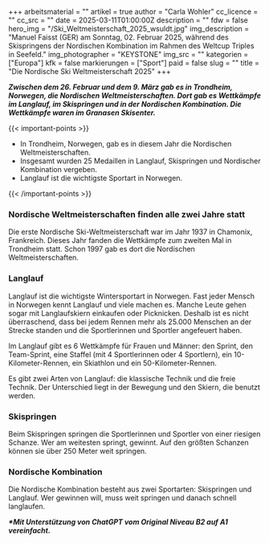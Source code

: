+++
arbeitsmaterial = ""
artikel = true
author = "Carla Wohler"
cc_licence = ""
cc_src = ""
date = 2025-03-11T01:00:00Z
description = ""
fdw = false
hero_img = "/Ski_Weltmeisterschaft_2025_wsuldt.jpg"
img_description = "Manuel Faisst (GER) am Sonntag, 02. Februar 2025, während des Skispringens der Nordischen Kombination im Rahmen des Weltcup Triples in Seefeld."
img_photographer = "KEYSTONE"
img_src = ""
kategorien = ["Europa"]
kfk = false
markierungen = ["Sport"]
paid = false
slug = ""
title = "Die Nordische Ski Weltmeisterschaft 2025"
+++

**_Zwischen dem 26. Februar und dem 9. März gab es in Trondheim, Norwegen, die Nordischen Weltmeisterschaften. Dort gab es Wettkämpfe im Langlauf, im Skispringen und in der Nordischen Kombination. Die Wettkämpfe waren im Granasen Skisenter._**

{{< important-points >}}

<ul>

<li>In Trondheim, Norwegen, gab es in diesem Jahr die Nordischen Weltmeisterschaften.</li>

<li>Insgesamt wurden 25 Medaillen in Langlauf, Skispringen und Nordischer Kombination vergeben.</li>

<li>Langlauf ist die wichtigste Sportart in Norwegen.</li>

</ul>

{{< /important-points >}}

### Nordische Weltmeisterschaften finden alle zwei Jahre statt

Die erste Nordische Ski-Weltmeisterschaft war im Jahr 1937 in Chamonix, Frankreich. Dieses Jahr fanden die Wettkämpfe zum zweiten Mal in Trondheim statt. Schon 1997 gab es dort die Nordischen Weltmeisterschaften.

### Langlauf

Langlauf ist die wichtigste Wintersportart in Norwegen. Fast jeder Mensch in Norwegen kennt Langlauf und viele machen es. Manche Leute gehen sogar mit Langlaufskiern einkaufen oder Picknicken. Deshalb ist es nicht überraschend, dass bei jedem Rennen mehr als 25.000 Menschen an der Strecke standen und die Sportlerinnen und Sportler angefeuert haben.

Im Langlauf gibt es 6 Wettkämpfe für Frauen und Männer: den Sprint, den Team-Sprint, eine Staffel (mit 4 Sportlerinnen oder 4 Sportlern), ein 10-Kilometer-Rennen, ein Skiathlon und ein 50-Kilometer-Rennen.

Es gibt zwei Arten von Langlauf: die klassische Technik und die freie Technik. Der Unterschied liegt in der Bewegung und den Skiern, die benutzt werden.

### Skispringen

Beim Skispringen springen die Sportlerinnen und Sportler von einer riesigen Schanze. Wer am weitesten springt, gewinnt. Auf den größten Schanzen können sie über 250 Meter weit springen.

### Nordische Kombination

Die Nordische Kombination besteht aus zwei Sportarten: Skispringen und Langlauf. Wer gewinnen will, muss weit springen und danach schnell langlaufen.

**_\*Mit Unterstützung von ChatGPT vom Original Niveau B2 auf A1 vereinfacht._**